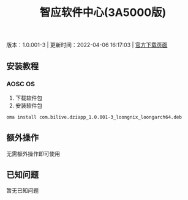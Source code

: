 ﻿---
id: 403
title: 智应软件中心(3A5000版)
toc: true
weight: 403
---

版本：1.0.001-3 | 更新时间：2022-04-06 16:17:03 | [官方下载页面](http://app.loongapps.cn/#/detail/403)

## 安装教程 

### AOSC OS 

1. 下载软件包
2. 安装软件包

```bash
oma install com.bilive.dziapp_1.0.001-3_loongnix_loongarch64.deb
```

## 额外操作

无需额外操作即可使用

## 已知问题

暂无已知问题

